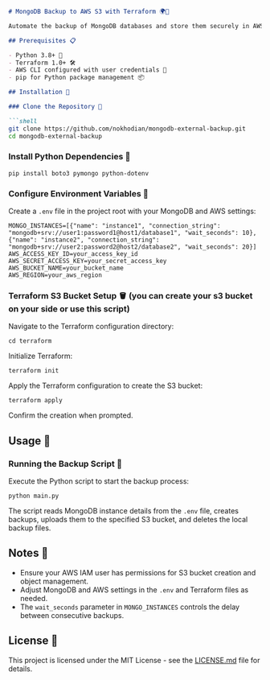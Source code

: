 ```markdown
# MongoDB Backup to AWS S3 with Terraform 🌍💾

Automate the backup of MongoDB databases and store them securely in AWS S3 using Python and Terraform. This guide includes setting up an AWS S3 bucket using Terraform and a Python script to backup MongoDB instances and upload the backups to S3.

## Prerequisites 📋

- Python 3.8+ 🐍
- Terraform 1.0+ 🛠️
- AWS CLI configured with user credentials 🔑
- pip for Python package management 📦

## Installation 🚀

### Clone the Repository 📂

```shell
git clone https://github.com/nokhodian/mongodb-external-backup.git
cd mongodb-external-backup
```

### Install Python Dependencies 🐍

```shell
pip install boto3 pymongo python-dotenv
```

### Configure Environment Variables 🔧

Create a `.env` file in the project root with your MongoDB and AWS settings:

```env
MONGO_INSTANCES=[{"name": "instance1", "connection_string": "mongodb+srv://user1:password1@host1/database1", "wait_seconds": 10}, {"name": "instance2", "connection_string": "mongodb+srv://user2:password2@host2/database2", "wait_seconds": 20}]
AWS_ACCESS_KEY_ID=your_access_key_id
AWS_SECRET_ACCESS_KEY=your_secret_access_key
AWS_BUCKET_NAME=your_bucket_name
AWS_REGION=your_aws_region
```

### Terraform S3 Bucket Setup 🪣 (you can create your s3 bucket on your side or use this script)

Navigate to the Terraform configuration directory:

```shell
cd terraform
```

Initialize Terraform:

```shell
terraform init
```

Apply the Terraform configuration to create the S3 bucket:

```shell
terraform apply
```

Confirm the creation when prompted.

## Usage 🔄

### Running the Backup Script 📜

Execute the Python script to start the backup process:

```shell
python main.py
```

The script reads MongoDB instance details from the `.env` file, creates backups, uploads them to the specified S3 bucket, and deletes the local backup files.

## Notes 📝

- Ensure your AWS IAM user has permissions for S3 bucket creation and object management.
- Adjust MongoDB and AWS settings in the `.env` and Terraform files as needed.
- The `wait_seconds` parameter in `MONGO_INSTANCES` controls the delay between consecutive backups.

## License 📄

This project is licensed under the MIT License - see the [LICENSE.md](LICENSE.md) file for details.
```
